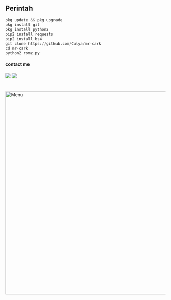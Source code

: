 ## Perintah 

````python
pkg update && pkg upgrade
pkg install git
pkg install python2
pip2 install requests
pip2 install bs4
git clone https://github.com/Culya/mr-cark
cd mr-cark
python2 romz.py
````
#### contact me
[![](https://img.shields.io/badge/Facebook-blue?logo=Facebook&logoColor=blue&labelColor=white)](https://www.facebook.com/100074193274907)
[![](https://img.shields.io/badge/Whatsapp-CHAT-red?logo=Whatsapp&logoColor=Brightgreen&labelColor=white)](https://wa.me/6285322537451?text=Asalamualaikum+bang)
#
<img src="https://github.com/Mark-Zuck/romz/blob/main/mi/IMG_20210814_042419.jpg" width="640" title="Menu" alt="Menu">

